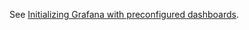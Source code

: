 See [Initializing Grafana with preconfigured dashboards](https://ops.tips/blog/initialize-grafana-with-preconfigured-dashboards/).
